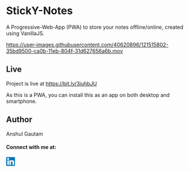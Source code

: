 # StickY-Notes
A Progressive-Web-App (PWA) to store your notes offline/online, created using VanillaJS.


https://user-images.githubusercontent.com/40620896/121515802-35bd9500-ca0b-11eb-804f-31d627656a6b.mov

## Live
Project is live at https://bit.ly/3iuhbJU 

As this is a PWA, you can install this as an app on both desktop and smartphone.


## Author
Anshul Gautam

#### Connect with me at:  
<a href="https://www.linkedin.com/in/anshul007/" target="_blank"><img align="left" alt="Anshul G | Linkedin" width="24px" src="https://github.com/SatYu26/SatYu26/blob/master/Assets/Linkedin.svg" /></a> &nbsp;&nbsp;
